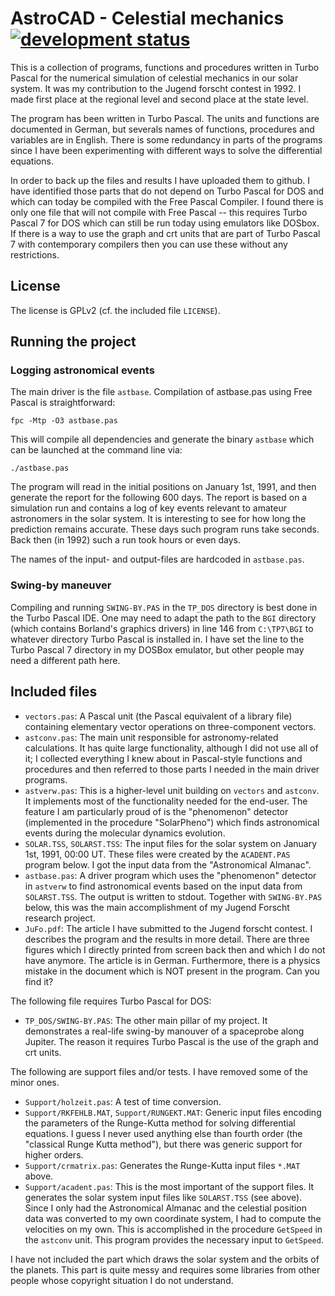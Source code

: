 AstroCAD - Celestial mechanics [![development status](http://img.shields.io/badge/status-final--release-green.svg)](http://www.field-theory.org)
==============================

This is a collection of programs, functions and procedures written in Turbo Pascal for the numerical simulation of celestial mechanics in our solar system. It was my contribution to the Jugend forscht contest in 1992. I made first place at the regional level and second place at the state level.

The program has been written in Turbo Pascal. The units and functions are documented in German, but severals names of functions, procedures and variables are in English. There is some redundancy in parts of the programs since I have been experimenting with different ways to solve the differential equations.

In order to back up the files and results I have uploaded them to github. I have identified those parts that do not depend on Turbo Pascal for DOS and which can today be compiled with the Free Pascal Compiler. I found there is only one file that will not compile with Free Pascal -- this requires Turbo Pascal 7 for DOS which can still be run today using emulators like DOSbox. If there is a way to use the graph and crt units that are part of Turbo Pascal 7 with contemporary compilers then you can use these without any restrictions.

License
-------

The license is GPLv2 (cf. the included file `LICENSE`).

Running the project
-------------------

### Logging astronomical events

The main driver is the file `astbase`. Compilation of astbase.pas using Free Pascal is straightforward:

    fpc -Mtp -O3 astbase.pas

This will compile all dependencies and generate the binary `astbase` which can be launched at the command line via:

    ./astbase.pas

The program will read in the initial positions on January 1st, 1991, and then generate the report for the following 600 days. The report is based on a simulation run and contains a log of key events relevant to amateur astronomers in the solar system. It is interesting to see for how long the prediction remains accurate. These days such program runs take seconds. Back then (in 1992) such a run took hours or even days.

The names of the input- and output-files are hardcoded in `astbase.pas`.

### Swing-by maneuver

Compiling and running `SWING-BY.PAS` in the `TP_DOS` directory is best done in the Turbo Pascal IDE. One may need to adapt the path to the `BGI` directory (which contains Borland's graphics drivers) in line 146 from `C:\TP7\BGI` to whatever directory Turbo Pascal is installed in. I have set the line to the Turbo Pascal 7 directory in my DOSBox emulator, but other people may need a different path here.

Included files
--------------

+ `vectors.pas`: A Pascal unit (the Pascal equivalent of a library file) containing elementary vector operations on three-component vectors.
+ `astconv.pas`: The main unit responsible for astronomy-related calculations. It has quite large functionality, although I did not use all of it; I collected everything I knew about in Pascal-style functions and procedures and then referred to those parts I needed in the main driver programs.
+ `astverw.pas`: This is a higher-level unit building on `vectors` and `astconv`. It implements most of the functionality needed for the end-user. The feature I am particularly proud of is the "phenomenon" detector (implemented in the procedure "SolarPheno") which finds astronomical events during the molecular dynamics evolution.
+ `SOLAR.TSS`, `SOLARST.TSS`: The input files for the solar system on January 1st, 1991, 00:00 UT. These files were created by the `ACADENT.PAS` program below. I got the input data from the "Astronomical Almanac".
+ `astbase.pas`: A driver program which uses the "phenomenon" detector in `astverw` to find astronomical events based on the input data from `SOLARST.TSS`. The output is written to stdout. Together with `SWING-BY.PAS` below, this was the main accomplishment of my Jugend Forscht research project.
+ `JuFo.pdf`: The article I have submitted to the Jugend forscht contest. I describes the program and the results in more detail. There are three figures which I directly printed from screen back then and which I do not have anymore. The article is in German. Furthermore, there is a physics mistake in the document which is NOT present in the program. Can you find it?

The following file requires Turbo Pascal for DOS:

+ `TP_DOS/SWING-BY.PAS`: The other main pillar of my project. It demonstrates a real-life swing-by manouver of a spaceprobe along Jupiter. The reason it requires Turbo Pascal is the use of the graph and crt units.

The following are support files and/or tests. I have removed some of the minor ones.

+ `Support/holzeit.pas`: A test of time conversion.
+ `Support/RKFEHLB.MAT`, `Support/RUNGEKT.MAT`: Generic input files encoding the parameters of the Runge-Kutta method for solving differential equations. I guess I never used anything else than fourth order (the "classical Runge Kutta method"), but there was generic support for higher orders.
+ `Support/crmatrix.pas`: Generates the Runge-Kutta input files `*.MAT` above.
+ `Support/acadent.pas`: This is the most important of the support files. It generates the solar system input files like `SOLARST.TSS` (see above). Since I only had the Astronomical Almanac and the celestial position data was converted to my own coordinate system, I had to compute the velocities on my own. This is accomplished in the procedure `GetSpeed` in the `astconv` unit. This program provides the necessary input to `GetSpeed`.

I have not included the part which draws the solar system and the orbits of the planets. This part is quite messy and requires some libraries from other people whose copyright situation I do not understand.


